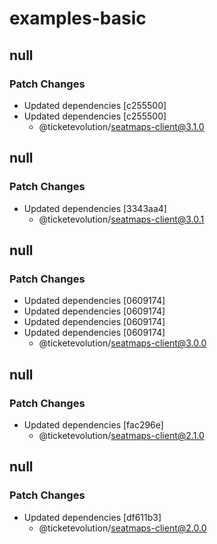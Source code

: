 # examples-basic

## null

### Patch Changes

- Updated dependencies [c255500]
- Updated dependencies [c255500]
  - @ticketevolution/seatmaps-client@3.1.0

## null

### Patch Changes

- Updated dependencies [3343aa4]
  - @ticketevolution/seatmaps-client@3.0.1

## null

### Patch Changes

- Updated dependencies [0609174]
- Updated dependencies [0609174]
- Updated dependencies [0609174]
- Updated dependencies [0609174]
  - @ticketevolution/seatmaps-client@3.0.0

## null

### Patch Changes

- Updated dependencies [fac296e]
  - @ticketevolution/seatmaps-client@2.1.0

## null

### Patch Changes

- Updated dependencies [df611b3]
  - @ticketevolution/seatmaps-client@2.0.0
